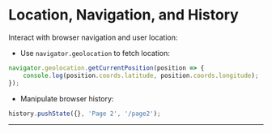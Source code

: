 # Location, Navigation, and History
Interact with browser navigation and user location:
- Use `navigator.geolocation` to fetch location:

```javascript
navigator.geolocation.getCurrentPosition(position => {
    console.log(position.coords.latitude, position.coords.longitude);
});
```
- Manipulate browser history:

```javascript
history.pushState({}, 'Page 2', '/page2');
```

---